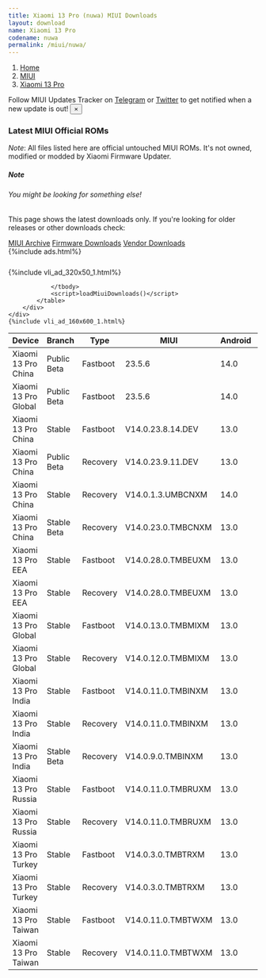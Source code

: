 ```yaml
---
title: Xiaomi 13 Pro (nuwa) MIUI Downloads
layout: download
name: Xiaomi 13 Pro
codename: nuwa
permalink: /miui/nuwa/
---
```

<nav aria-label="breadcrumb">
    <ol class="breadcrumb">
        <li class="breadcrumb-item"><a href="/">Home</a></li>
        <li class="breadcrumb-item"><a href="/miui/">MIUI</a></li>
        <li class="breadcrumb-item active" aria-current="page"><a href="/miui/nuwa/">Xiaomi 13 Pro</a></li>
    </ol>
</nav>
<div class="alert alert-primary alert-dismissible fade show" role="alert">
    Follow MIUI Updates Tracker on <a href="https://t.me/MIUIUpdatesTracker" class="alert-link">Telegram</a>
     or <a href="https://twitter.com/MiFwUpdater" class="alert-link">Twitter</a> to get notified when a new update is out!
    <button type="button" class="close" data-dismiss="alert" aria-label="Close">
        <span aria-hidden="true">&times;</span>
    </button>
</div>

### Latest MIUI Official ROMs
*Note*: All files listed here are official untouched MIUI ROMs. It's not owned, modified or modded by Xiaomi Firmware Updater.
<div class="card">
  <div class="card-body">
    <h5 class="card-title">Note</h5>
    <h6 class="card-subtitle mb-2 text-muted">You might be looking for something else!</h6>
    <p class="card-text">This page shows the latest downloads only.
     If you're looking for older releases or other downloads check:</p>
    <a href="/archive/miui/nuwa/" class="card-link">MIUI Archive</a>
    <a href="/firmware/nuwa/" class="card-link">Firmware Downloads</a>
    <a href="/vendor/nuwa/" class="card-link">Vendor Downloads</a>
  </div>
</div>
{%include ads.html%}
<div class="row justify-content-center">
    <div class="col-10">
        <div class="table-responsive-md" style="margin-top: 25px;">
            {%include vli_ad_320x50_1.html%}
            <table id="miui" class="display dt-responsive nowrap compact table table-striped table-hover table-sm">
                <thead class="thead-dark">
                    <tr>
                        <th data-ref="device">Device</th>
                        <th data-ref="branch">Branch</th>
                        <th data-ref="type">Type</th>
                        <th data-ref="miui">MIUI</th>
                        <th data-ref="android">Android</th>
                        <th data-ref="size">Size</th>
                        <th data-ref="size">Date</th>
                        <th data-ref="link">Link</th>
                    </tr>
                </thead>
                <tbody>
                <tr><td>Xiaomi 13 Pro China</td><td>Public Beta</td><td>Fastboot</td><td>23.5.6</td><td>14.0</td><td>7.8 GB</td><td>2023-05-06</td><td><a href="/miui/nuwa/public beta/23.5.6/">Download</a></td></tr>
<tr><td>Xiaomi 13 Pro Global</td><td>Public Beta</td><td>Fastboot</td><td>23.5.6</td><td>14.0</td><td>7.1 GB</td><td>2023-05-06</td><td><a href="/miui/nuwa/public beta/23.5.6/">Download</a></td></tr>
<tr><td>Xiaomi 13 Pro China</td><td>Stable</td><td>Fastboot</td><td>V14.0.23.8.14.DEV</td><td>13.0</td><td>8.3 GB</td><td>2023-08-14</td><td><a href="/miui/nuwa/stable/V14.0.23.8.14.DEV/">Download</a></td></tr>
<tr><td>Xiaomi 13 Pro China</td><td>Public Beta</td><td>Recovery</td><td>V14.0.23.9.11.DEV</td><td>13.0</td><td>6.4 GB</td><td>2023-09-15</td><td><a href="/miui/nuwa/public beta/V14.0.23.9.11.DEV/">Download</a></td></tr>
<tr><td>Xiaomi 13 Pro China</td><td>Stable</td><td>Recovery</td><td>V14.0.1.3.UMBCNXM</td><td>14.0</td><td>6.6 GB</td><td>2023-09-08</td><td><a href="/miui/nuwa/stable/V14.0.1.3.UMBCNXM/">Download</a></td></tr>
<tr><td>Xiaomi 13 Pro China</td><td>Stable Beta</td><td>Recovery</td><td>V14.0.23.0.TMBCNXM</td><td>13.0</td><td>6.7 GB</td><td>2023-03-30</td><td><a href="/miui/nuwa/stable beta/V14.0.23.0.TMBCNXM/">Download</a></td></tr>
<tr><td>Xiaomi 13 Pro EEA</td><td>Stable</td><td>Fastboot</td><td>V14.0.28.0.TMBEUXM</td><td>13.0</td><td>7.5 GB</td><td>2023-08-22</td><td><a href="/miui/nuwa/stable/V14.0.28.0.TMBEUXM/">Download</a></td></tr>
<tr><td>Xiaomi 13 Pro EEA</td><td>Stable</td><td>Recovery</td><td>V14.0.28.0.TMBEUXM</td><td>13.0</td><td>5.6 GB</td><td>2023-08-31</td><td><a href="/miui/nuwa/stable/V14.0.28.0.TMBEUXM/">Download</a></td></tr>
<tr><td>Xiaomi 13 Pro Global</td><td>Stable</td><td>Fastboot</td><td>V14.0.13.0.TMBMIXM</td><td>13.0</td><td>7.6 GB</td><td>2023-08-22</td><td><a href="/miui/nuwa/stable/V14.0.13.0.TMBMIXM/">Download</a></td></tr>
<tr><td>Xiaomi 13 Pro Global</td><td>Stable</td><td>Recovery</td><td>V14.0.12.0.TMBMIXM</td><td>13.0</td><td>5.6 GB</td><td>2023-08-24</td><td><a href="/miui/nuwa/stable/V14.0.12.0.TMBMIXM/">Download</a></td></tr>
<tr><td>Xiaomi 13 Pro India</td><td>Stable</td><td>Fastboot</td><td>V14.0.11.0.TMBINXM</td><td>13.0</td><td>6.2 GB</td><td>2023-08-22</td><td><a href="/miui/nuwa/stable/V14.0.11.0.TMBINXM/">Download</a></td></tr>
<tr><td>Xiaomi 13 Pro India</td><td>Stable</td><td>Recovery</td><td>V14.0.11.0.TMBINXM</td><td>13.0</td><td>5.5 GB</td><td>2023-09-06</td><td><a href="/miui/nuwa/stable/V14.0.11.0.TMBINXM/">Download</a></td></tr>
<tr><td>Xiaomi 13 Pro India</td><td>Stable Beta</td><td>Recovery</td><td>V14.0.9.0.TMBINXM</td><td>13.0</td><td>5.6 GB</td><td>2023-07-27</td><td><a href="/miui/nuwa/stable beta/V14.0.9.0.TMBINXM/">Download</a></td></tr>
<tr><td>Xiaomi 13 Pro Russia</td><td>Stable</td><td>Fastboot</td><td>V14.0.11.0.TMBRUXM</td><td>13.0</td><td>7.2 GB</td><td>2023-08-31</td><td><a href="/miui/nuwa/stable/V14.0.11.0.TMBRUXM/">Download</a></td></tr>
<tr><td>Xiaomi 13 Pro Russia</td><td>Stable</td><td>Recovery</td><td>V14.0.11.0.TMBRUXM</td><td>13.0</td><td>5.6 GB</td><td>2023-09-12</td><td><a href="/miui/nuwa/stable/V14.0.11.0.TMBRUXM/">Download</a></td></tr>
<tr><td>Xiaomi 13 Pro Turkey</td><td>Stable</td><td>Fastboot</td><td>V14.0.3.0.TMBTRXM</td><td>13.0</td><td>6.6 GB</td><td>2023-02-08</td><td><a href="/miui/nuwa/stable/V14.0.3.0.TMBTRXM/">Download</a></td></tr>
<tr><td>Xiaomi 13 Pro Turkey</td><td>Stable</td><td>Recovery</td><td>V14.0.3.0.TMBTRXM</td><td>13.0</td><td>5.6 GB</td><td>2023-02-27</td><td><a href="/miui/nuwa/stable/V14.0.3.0.TMBTRXM/">Download</a></td></tr>
<tr><td>Xiaomi 13 Pro Taiwan</td><td>Stable</td><td>Fastboot</td><td>V14.0.11.0.TMBTWXM</td><td>13.0</td><td>6.6 GB</td><td>2023-08-31</td><td><a href="/miui/nuwa/stable/V14.0.11.0.TMBTWXM/">Download</a></td></tr>
<tr><td>Xiaomi 13 Pro Taiwan</td><td>Stable</td><td>Recovery</td><td>V14.0.11.0.TMBTWXM</td><td>13.0</td><td>5.5 GB</td><td>2023-09-12</td><td><a href="/miui/nuwa/stable/V14.0.11.0.TMBTWXM/">Download</a></td></tr>

                </tbody>
                <script>loadMiuiDownloads()</script>
            </table>
        </div>
    </div>
    {%include vli_ad_160x600_1.html%}
</div>
